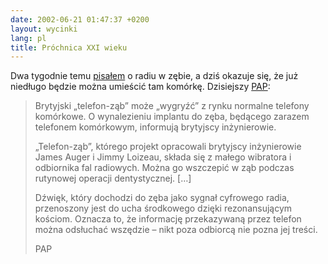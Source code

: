 ```yaml
---
date: 2002-06-21 01:47:37 +0200
layout: wycinki
lang: pl
title: Próchnica XXI wieku
---
```


Dwa tygodnie temu [pisałem](/plomba-bomba 'wycinek o niebie w gębie') o radiu w zębie, a dziś okazuje się, że już niedługo będzie można umieścić tam komórkę. Dzisiejszy [PAP](http://dziennik.pap.pl/ 'Dziennik Polskiej Agencji Prasowej'):

> Brytyjski „telefon-ząb” może „wygryźć” z rynku normalne telefony komórkowe. O wynalezieniu implantu do zęba, będącego zarazem telefonem komórkowym, informują brytyjscy inżynierowie.
>
> „Telefon-ząb”, którego projekt opracowali brytyjscy inżynierowie James Auger i Jimmy Loizeau, składa się z małego wibratora i odbiornika fal radiowych. Można go wszczepić w ząb podczas rutynowej operacji dentystycznej. […]
>
> Dźwięk, który dochodzi do zęba jako sygnał cyfrowego radia, przenoszony jest do ucha środkowego dzięki rezonansującym kościom. Oznacza to, że informację przekazywaną przez telefon można odsłuchać wszędzie – nikt poza odbiorcą nie pozna jej treści.
>
> PAP
